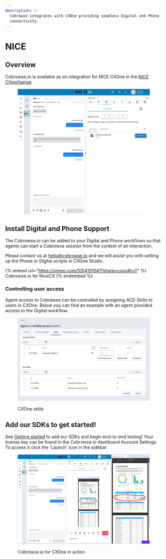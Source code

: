 ```yaml
---
description: >-
  Cobrowse integrates with CXOne providing seamless Digital and Phone
  connectivity.
---
```


# NICE

## Overview

Cobrowse.io is available as an integration for NICE CXOne in the [NICE CXexchange](https://cxexchange.niceincontact.com/en-US/apps/465658/cobrowseio).

<figure><img src="../../.gitbook/assets/img1689264361532420508.png" alt=""><figcaption></figcaption></figure>

## Install Digital and Phone Support

The Cobrowse.io can be added to your Digital and Phone workflows so that agents can start a Cobrowse session from the context of an interaction.&#x20;

Please contact us at [hello@cobrowse.io](mailto:hello@cobrowse.io) and we will assist you with setting up the Phone or Digital scripts  in CXOne Studio.

{% embed url="https://vimeo.com/1054151041?share=copy#t=0" %}
Cobrowse.io for NiceCX
{% endembed %}

### Controlling user access

Agent access to Cobrowse can be controlled by assigning ACD Skills to users in CXOne. Below you can find an example with an agent provided access to the Digital workflow.

<figure><img src="../../.gitbook/assets/image.png" alt=""><figcaption><p>CXOne skills</p></figcaption></figure>

## Add our SDKs to get started!

See [Getting started](../../) to add our SDKs and begin end-to-end testing! Your license key can be found in the Cobrowse.io dashboard Account Settings. To access it click the 'Launch' icon in the sidebar.

<figure><img src="../../.gitbook/assets/image (4).png" alt=""><figcaption><p>Cobrowse.io for CXOne in action</p></figcaption></figure>

